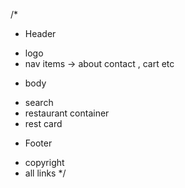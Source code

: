  /* 
* Header
 - logo
 - nav items -> about contact , cart etc
 * body
 - search
 - restaurant container
 - rest card
 * Footer
 - copyright
 - all links 
 */
